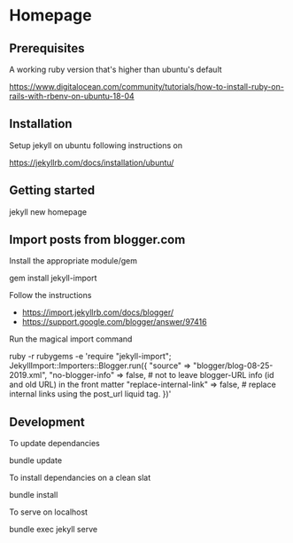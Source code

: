# Homepage

## Prerequisites

A working ruby version that's higher than ubuntu's default

  https://www.digitalocean.com/community/tutorials/how-to-install-ruby-on-rails-with-rbenv-on-ubuntu-18-04

## Installation

Setup jekyll on ubuntu following instructions on

  https://jekyllrb.com/docs/installation/ubuntu/


## Getting started

  jekyll new homepage

## Import posts from blogger.com

Install the appropriate module/gem

  gem install jekyll-import

Follow the instructions
- https://import.jekyllrb.com/docs/blogger/
- https://support.google.com/blogger/answer/97416

Run the magical import command

ruby -r rubygems -e 'require "jekyll-import";
  JekyllImport::Importers::Blogger.run({
    "source"                => "blogger/blog-08-25-2019.xml",
    "no-blogger-info"       => false, # not to leave blogger-URL info (id and old URL) in the front matter
    "replace-internal-link" => false, # replace internal links using the post_url liquid tag.
  })'


## Development 

To update dependancies

  bundle update

To install dependancies on a clean slat

  bundle install

To serve on localhost

  bundle exec jekyll serve
